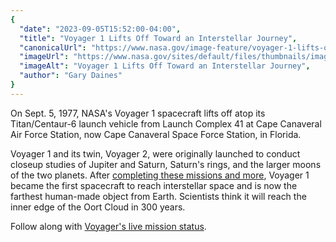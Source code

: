 ```yaml
---
{
  "date": "2023-09-05T15:52:00-04:00",
  "title": "Voyager 1 Lifts Off Toward an Interstellar Journey",
  "canonicalUrl": "https://www.nasa.gov/image-feature/voyager-1-lifts-off-toward-an-interstellar-journey",
  "imageUrl": "https://www.nasa.gov/sites/default/files/thumbnails/image/pia17464orig.jpg",
  "imageAlt": "Voyager 1 Lifts Off Toward an Interstellar Journey",
  "author": "Gary Daines"
}
---
```


On Sept. 5, 1977, NASA's Voyager 1 spacecraft lifts off atop its Titan/Centaur-6 launch vehicle from Launch Complex 41 at Cape Canaveral Air Force Station, now Cape Canaveral Space Force Station, in Florida.

Voyager 1 and its twin, Voyager 2, were originally launched to conduct closeup studies of Jupiter and Saturn, Saturn's rings, and the larger moons of the two planets. After [completing these missions and more](https://www.nasa.gov/feature/45-years-ago-voyager-1-begins-its-epic-journey-to-the-outer-planets-and-beyond "https://www.nasa.gov/feature/45-years-ago-voyager-1-begins-its-epic-journey-to-the-outer-planets-and-beyond"), Voyager 1 became the first spacecraft to reach interstellar space and is now the farthest human-made object from Earth. Scientists think it will reach the inner edge of the Oort Cloud in 300 years.

Follow along with [Voyager's live mission status](https://voyager.jpl.nasa.gov/mission/status/ "https://voyager.jpl.nasa.gov/mission/status/").
